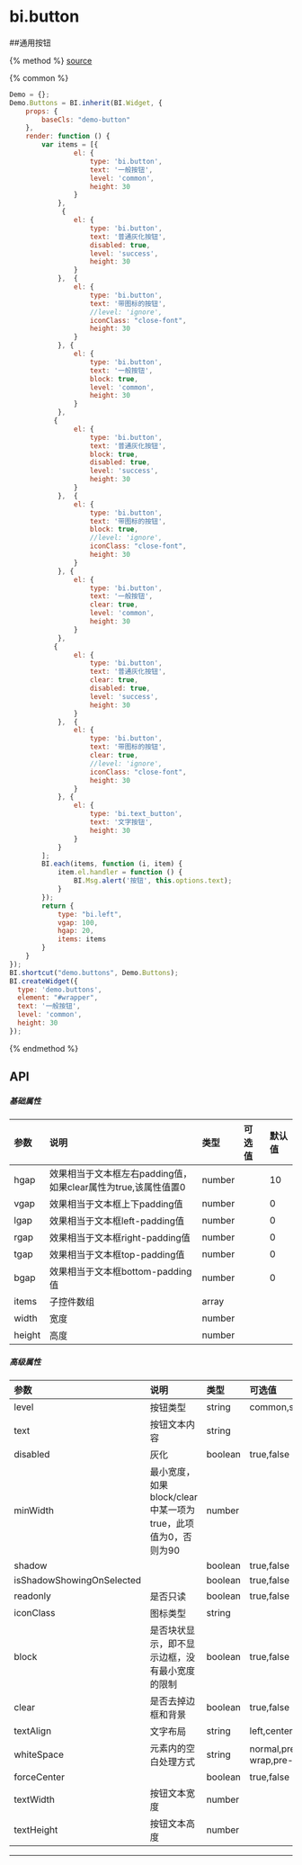 # bi.button

##通用按钮

{% method %}
[source](https://jsfiddle.net/fineui/txqwwzLm/)

{% common %}
```javascript
Demo = {};
Demo.Buttons = BI.inherit(BI.Widget, {
    props: {
        baseCls: "demo-button"
    },
    render: function () {
        var items = [{
                el: {
                    type: 'bi.button',
                    text: '一般按钮',
                    level: 'common',
                    height: 30
                }
            },
             {
                el: {
                    type: 'bi.button',
                    text: '普通灰化按钮',
                    disabled: true,
                    level: 'success',
                    height: 30
                }
            },  {
                el: {
                    type: 'bi.button',
                    text: '带图标的按钮',
                    //level: 'ignore',
                    iconClass: "close-font",
                    height: 30
                }
            }, {
                el: {
                    type: 'bi.button',
                    text: '一般按钮',
                    block: true,
                    level: 'common',
                    height: 30
                }
            }, 
           {
                el: {
                    type: 'bi.button',
                    text: '普通灰化按钮',
                    block: true,
                    disabled: true,
                    level: 'success',
                    height: 30
                }
            },  {
                el: {
                    type: 'bi.button',
                    text: '带图标的按钮',
                    block: true,
                    //level: 'ignore',
                    iconClass: "close-font",
                    height: 30
                }
            }, {
                el: {
                    type: 'bi.button',
                    text: '一般按钮',
                    clear: true,
                    level: 'common',
                    height: 30
                }
            }, 
           {
                el: {
                    type: 'bi.button',
                    text: '普通灰化按钮',
                    clear: true,
                    disabled: true,
                    level: 'success',
                    height: 30
                }
            },  {
                el: {
                    type: 'bi.button',
                    text: '带图标的按钮',
                    clear: true,
                    //level: 'ignore',
                    iconClass: "close-font",
                    height: 30
                }
            }, {
                el: {
                    type: 'bi.text_button',
                    text: '文字按钮',
                    height: 30
                }
            }
        ];
        BI.each(items, function (i, item) {
            item.el.handler = function () {
                BI.Msg.alert('按钮', this.options.text);
            }
        });
        return {
            type: "bi.left",
            vgap: 100,
            hgap: 20,
            items: items
        }
    }
});
BI.shortcut("demo.buttons", Demo.Buttons);
BI.createWidget({
  type: 'demo.buttons',
  element: "#wrapper",
  text: '一般按钮',
  level: 'common',
  height: 30
});


```

{% endmethod %}

## API
##### 基础属性
| 参数    | 说明           | 类型  | 可选值 | 默认值
| :------ |:-------------  | :-----| :----|:----
| hgap    | 效果相当于文本框左右padding值，如果clear属性为true,该属性值置0 |  number  |     |     10   |
| vgap    | 效果相当于文本框上下padding值 |  number  |  |      0  |
| lgap    | 效果相当于文本框left-padding值     |    number   |        |  0    |
| rgap    | 效果相当于文本框right-padding值     |    number  |       |  0    |
| tgap    |效果相当于文本框top-padding值     |    number   |  |  0    |
| bgap    |  效果相当于文本框bottom-padding值     |    number  |   |  0    |
| items | 子控件数组     |    array |  |  |
| width    |   宽度    |    number   |   |     |
| height    |   高度    |    number   |  |      |


##### 高级属性
| 参数    | 说明           | 类型  | 可选值 | 默认值
| :------ |:-------------  | :-----| :----|:----
| level |按钮类型     |    string| common,success,warning,ignore |  common |
| text|按钮文本内容     |    string|  |  |
| disabled|灰化     |    boolean| true,false |  |
| minWidth    | 最小宽度，如果block/clear中某一项为true，此项值为0，否则为90 |  number  |     |     90   |
| shadow    | |  boolean| true,false |      |
| isShadowShowingOnSelected| |  boolean| true,false |      true  |
| readonly    | 是否只读     |    boolean   |   true,false     |  true   |
| iconClass    | 图标类型     |    string|       | " "|
| block|  是否块状显示，即不显示边框，没有最小宽度的限制    |    boolean| true,false  |  false    |
| clear| 是否去掉边框和背景      |boolean| true,false   |  false    |
| textAlign | 文字布局      |   string    | left,center,right |   cneter    |
| whiteSpace | 元素内的空白处理方式  |    string | normal,pre,nowrap,pre-wrap,pre-line,inherit  |  nowrap| 
| forceCenter |       |    boolean    | true,false |  false    |
| textWidth| 按钮文本宽度  |   number|   |  null    |
| textHeight    |   按钮文本高度    |    number|    | null |



---



